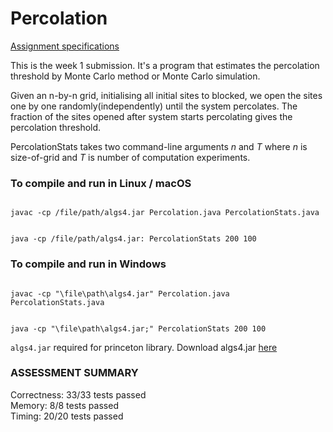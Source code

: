 # Percolation
<a href="https://coursera.cs.princeton.edu/algs4/assignments/percolation/specification.phpl">Assignment specifications</a>

This is the week 1 submission.
It's a program that estimates the percolation threshold by Monte Carlo method or Monte Carlo simulation.

Given an n-by-n grid, initialising all initial sites to blocked, we open the sites one by one randomly(independently) until the system percolates.
The fraction of the sites opened after system starts percolating gives the percolation threshold.

PercolationStats takes two command-line arguments <i>n</i> and <i>T</i> where <i>n</i> is size-of-grid and <i>T</i> is number of 
computation experiments.

### To compile and run in Linux / macOS

<code>
javac -cp /file/path/algs4.jar Percolation.java PercolationStats.java

java -cp /file/path/algs4.jar: PercolationStats 200 100
</code>

### To compile and run in Windows

<code>
javac -cp "\file\path\algs4.jar" Percolation.java PercolationStats.java

java -cp "\file\path\algs4.jar;" PercolationStats 200 100
</code>

<code>algs4.jar</code> required for princeton library.
Download algs4.jar <a href="https://drive.google.com/open?id=1Iu7h69SiqSq4QyIImicnjXeb_a3s-vYW">here</a>

### ASSESSMENT SUMMARY

Correctness:  33/33 tests passed<br>
Memory:       8/8 tests passed<br>
Timing:       20/20 tests passed<br>
